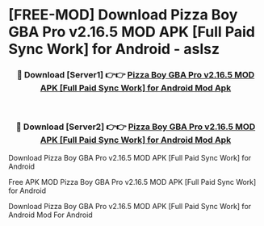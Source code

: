# [FREE-MOD] Download Pizza Boy GBA Pro v2.16.5 MOD APK [Full Paid Sync Work] for Android - aslsz


<div align="center">
<h3>🔴 Download [Server1] 👉👉 <a href="https://apk-comot.site?title=Pizza_Boy_GBA_Pro_v2.16.5_MOD_APK_[Full_Paid_Sync_Work]_for_Android">Pizza Boy GBA Pro v2.16.5 MOD APK [Full Paid Sync Work] for Android Mod Apk</a></h3><br>

<h3>🔴 Download [Server2] 👉👉 <a href="https://apk-comot.site?title=Pizza_Boy_GBA_Pro_v2.16.5_MOD_APK_[Full_Paid_Sync_Work]_for_Android">Pizza Boy GBA Pro v2.16.5 MOD APK [Full Paid Sync Work] for Android Mod Apk</a></h3>
</div>



Download Pizza Boy GBA Pro v2.16.5 MOD APK [Full Paid Sync Work] for Android 

Free APK MOD Pizza Boy GBA Pro v2.16.5 MOD APK [Full Paid Sync Work] for Android 

Download Pizza Boy GBA Pro v2.16.5 MOD APK [Full Paid Sync Work] for Android Mod For Android
